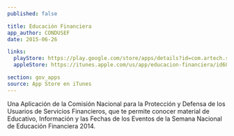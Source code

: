 ```yaml
---
published: false

title: Educación Financiera
app_author: CONDUSEF
date: 2015-06-26

links:
  playStore: https://play.google.com/store/apps/details?id=com.artech.semanafinanciera.condusef
  appleStore: https://itunes.apple.com/us/app/educacion-financiera/id685710761?l=es&mt=8

section: gov_apps
source: App Store en iTunes
---
```


Una Aplicación de la Comisión Nacional para la Protección y Defensa de los Usuarios de Servicios Financieros, que te permite conocer material de Educativo, Información y las Fechas de los Eventos de la Semana Nacional de Educación Financiera 2014.
